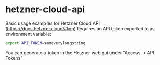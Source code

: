 # hetzner-cloud-api
Basic usage examples for Hetzner Cloud API (https://docs.hetzner.cloud/#top)
Requires an API token exported to as environment variable:

```bash
export API_TOKEN=someverylongstring
```

You can generate a token in the Hetzner web gui under "Access -> API Tokens"
